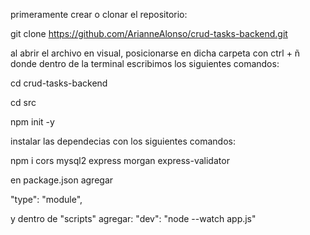 primeramente crear o clonar el repositorio:

git clone https://github.com/ArianneAlonso/crud-tasks-backend.git

al abrir el archivo en visual, posicionarse en dicha carpeta con ctrl + ñ donde dentro de la terminal escribimos los siguientes comandos:

cd crud-tasks-backend

cd src

npm init -y

instalar las dependecias con los siguientes comandos:

npm i cors mysql2 express morgan express-validator

en package.json agregar 

  "type": "module",

  y dentro de "scripts" agregar:
   "dev": "node --watch app.js"